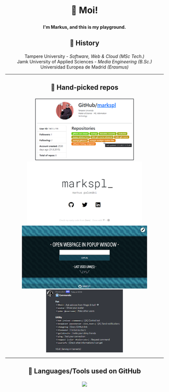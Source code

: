 <h1 align="center">

:wave: Moi!
</h1>

<h4 align="center">I'm Markus, and this is my playground.</h4>

<h2 align="center">
    
:seedling: History
</h2>

<p align="center">
Tampere University - <i>Software, Web & Cloud (MSc Tech.)</i><br>
Jamk University of Applied Sciences - <i>Media Engineering (B.Sc.)</i><br>
Universidad Europea de Madrid <i>(Erasmus)</i>
</p>

<hr>

<h2 align="center">

:open_file_folder: Hand-picked repos
</h2>

<p align="center">
<a href="https://github.com/markspl/github-user-viewer">
<img height="200px" src="https://github.com/markspl/github-user-viewer/raw/main/img/screenshot.png" />
</a>
<a href="ttps://github.com/markspl/markspl.github.io">
<img height="200px" src="https://github.com/markspl/markspl.github.io/raw/main/images/frontpage.png" />
</a>
<a href="https://github.com/markspl/popup-window-tool">
<img height="200px" src="https://github.com/markspl/popup-window-tool/raw/master/img/cover.png" />
</a>
<a href="https://github.com/markspl/FinskuBot">
<img height="200px" src="https://github.com/markspl/FinskuBot/raw/master/images/finskubot-1.png" />
</a>
</p>

<hr>

<h2 align="center">

:hammer: Languages/Tools used on GitHub
</h2>

<p align="center">
<a href="https://skillicons.dev">
<img width="50%" src="https://skillicons.dev/icons?i=bootstrap,docker,nodejs,py,react,vue,html,css&theme=light&" />
</a>
</p>